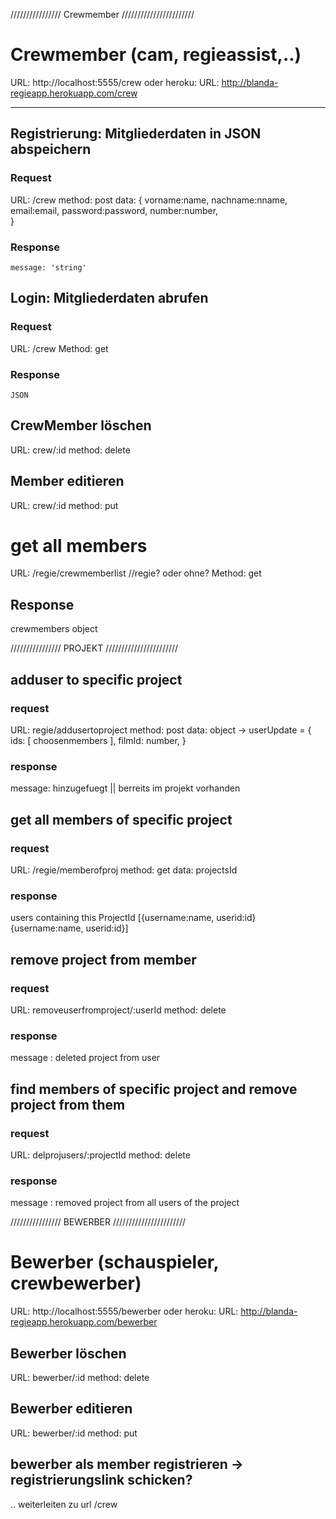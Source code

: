 ////////////////  Crewmember  ///////////////////////

# Crewmember (cam, regieassist,..)
URL: http://localhost:5555/crew
oder heroku:
URL: http://blanda-regieapp.herokuapp.com/crew


*****************************************************
## Registrierung: Mitgliederdaten in JSON abspeichern
### Request

URL: /crew
method: post
data: {
    vorname:name, 
    nachname:nname, 
    email:email,
    password:password,
    number:number,   
}
### Response
    message: 'string' 


## Login: Mitgliederdaten abrufen
### Request
URL: /crew
Method: get
### Response
    JSON


## CrewMember löschen
URL: crew/:id
method: delete

## Member editieren
URL: crew/:id
method: put

# get all members
URL: /regie/crewmemberlist //regie? oder ohne?
Method: get
## Response
crewmembers object

////////////////  PROJEKT  ///////////////////////
## adduser to specific project
### request
URL: regie/addusertoproject
method: post
data: object ->
    userUpdate = {
        ids: [ choosenmembers ],
        filmId: number,
    }  
### response
message: hinzugefuegt || berreits im projekt vorhanden

## get all members of specific project
### request
URL: /regie/memberofproj
method: get
data: projectsId

### response
users containing this ProjectId
[{username:name, userid:id}{username:name, userid:id}] 


## remove project from member
### request
URL: removeuserfromproject/:userId
method: delete
### response
message : deleted project from user


## find members of specific project and remove project from them
### request
URL: delprojusers/:projectId
method: delete
### response
message : removed project from all users of the project




////////////////  BEWERBER  ///////////////////////
# Bewerber (schauspieler, crewbewerber)
URL: http://localhost:5555/bewerber
oder heroku:
URL: http://blanda-regieapp.herokuapp.com/bewerber

## Bewerber löschen
URL: bewerber/:id
method: delete

## Bewerber editieren
URL: bewerber/:id
method: put

## bewerber als member registrieren -> registrierungslink schicken?
.. weiterleiten zu url /crew